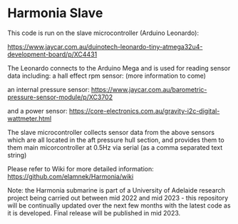 # Harmonia Slave
This code is run on the slave microcontroller (Arduino Leonardo):

https://www.jaycar.com.au/duinotech-leonardo-tiny-atmega32u4-development-board/p/XC4431

The Leonardo connects to the Arduino Mega and is used for reading sensor data including:
a hall effect rpm sensor:
(more information to come) 

an internal pressure sensor:
https://www.jaycar.com.au/barometric-pressure-sensor-module/p/XC3702

and a power sensor:
https://core-electronics.com.au/gravity-i2c-digital-wattmeter.html

The slave microcontroller collects sensor data from the above sensors which are all located in the aft pressure hull section, and provides them to them main micorcontroller at 0.5Hz via serial (as a comma separated text string)

Please refer to Wiki for more detailed information:
https://github.com/elamnek/Harmonia/wiki

Note: the Harmonia submarine is part of a University of Adelaide research project being carried out between mid 2022 and mid 2023 - this repository will be continually updated over the next few months with the latest code as it is developed. Final release will be published in mid 2023.
